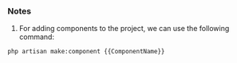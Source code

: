 ### Notes
1. For adding components to the project, we can use the following command:
```bash
php artisan make:component {{ComponentName}}
```
